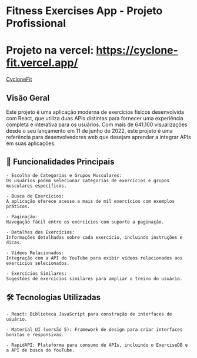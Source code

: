 # Fitness Exercises App - Projeto Profissional
# Projeto na vercel: https://cyclone-fit.vercel.app/
[CycloneFit](https://cyclone-fit.vercel.app/)
## Visão Geral

Este projeto é uma aplicação moderna de exercícios físicos desenvolvida com React, que utiliza duas APIs distintas para fornecer uma experiência completa e interativa para os usuários. Com mais de 641.100 visualizações desde o seu lançamento em 11 de junho de 2022, este projeto é uma referência para desenvolvedores web que desejam aprender a integrar APIs em suas aplicações.
## 🚀 Funcionalidades Principais

    - Escolha de Categorias e Grupos Musculares:
    Os usuários podem selecionar categorias de exercícios e grupos musculares específicos.

    - Busca de Exercícios:
    A aplicação oferece acesso a mais de mil exercícios com exemplos práticos.

    - Paginação:
    Navegação fácil entre os exercícios com suporte a paginação.

    - Detalhes dos Exercícios:
    Informações detalhadas sobre cada exercício, incluindo instruções e dicas.

    - Vídeos Relacionados:
    Integração com a API do YouTube para exibir vídeos relacionados aos exercícios selecionados.

    - Exercícios Similares:
    Sugestões de exercícios similares para ampliar o treino do usuário.

## 🛠️ Tecnologias Utilizadas

    - React: Biblioteca JavaScript para construção de interfaces de usuário.

    - Material UI (versão 5): Framework de design para criar interfaces bonitas e responsivas.

    - RapidAPI: Plataforma para consumo de APIs, incluindo o ExerciseDB e a API de busca do YouTube.
